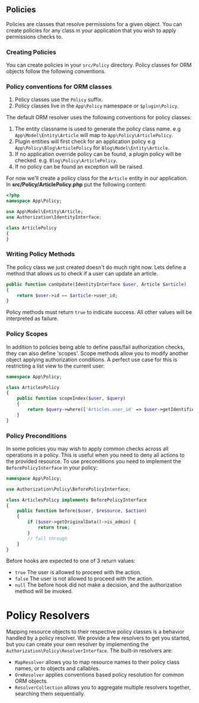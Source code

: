 ## Policies

Policies are classes that resolve permissions for a given object. You can create
policies for any class in your application that you wish to apply permissions
checks to.

### Creating Policies

You can create policies in your `src/Policy` directory. Policy classes for ORM
objects follow the following conventions.

### Policy conventions for ORM classes

1. Policy classes use the `Policy` suffix.
2. Policy classes live in the `App\Policy` namespace or `$plugin\Policy`.

The default ORM resolver uses the following conventions for policy classes:

1. The entity classname is used to generate the policy class name. e.g
   `App\Model\Entity\Article` will map to `App\Policy\ArticlePolicy`.
2. Plugin entities will first check for an application policy e.g
   `App\Policy\Blog\ArticlePolicy` for `Blog\Model\Entity\Article`.
3. If no application override policy can be found, a plugin policy will be
   checked. e.g. `Blog\Policy\ArticlePolicy`.
4. If no policy can be found an exception will be raised.

For now we'll create a policy class for the `Article` entity in our application.
In **src/Policy/ArticlePolicy.php** put the following content:

```php
<?php
namespace App\Policy;

use App\Model\Entity\Article;
use Authorization\IdentityInterface;

class ArticlePolicy
{
}
```

### Writing Policy Methods

The policy class we just created doesn't do much right now. Lets define a method
that allows us to check if a user can update an article.

```php
public function canUpdate(IdentityInterface $user, Article $article)
{
    return $user->id == $article->user_id;
}
```

Policy methods must return `true` to indicate success. All other values will be
interpreted as failure.

### Policy Scopes

In addition to policies being able to define pass/fail authorization checks,
they can also define 'scopes'. Scope methods allow you to modify another object
applying authorization conditions. A perfect use case for this is restricting
a list view to the current user:

```php
namespace App\Policy;

class ArticlesPolicy
{
    public function scopeIndex($user, $query)
    {
        return $query->where(['Articles.user_id' => $user->getIdentifier()]);
    }
}
```


### Policy Preconditions

In some policies you may wish to apply common checks across all operations in
a policy. This is useful when you need to deny all actions to the provided
resource. To use preconditions you need to implement the `BeforePolicyInterface`
in your policy:

```php
namespace App\Policy;

use Authorization\Policy\BeforePolicyInterface;

class ArticlesPolicy implements BeforePolicyInterface
{
    public function before($user, $resource, $action)
    {
        if ($user->getOriginalData()->is_admin) {
            return true;
        }
        // fall through
    }
}
```

Before hooks are expected to one of 3 return values:

- `true` The user is allowed to proceed with the action.
- `false` The user is not allowed to proceed with the action.
- `null` The before hook did not make a decision, and the authorization method
  will be invoked.


# Policy Resolvers

Mapping resource objects to their respective policy classes is a behavior
handled by a policy resolver. We provide a few resolvers to get you started, but
you can create your own resolver by implementing the
`Authorization\Policy\ResolverInterface`. The built-in resolvers are:

* `MapResolver` allows you to map resource names to their policy class names, or
  to objects and callables.
* `OrmResolver` applies conventions based policy resolution for common ORM
  objects.
* `ResolverCollection` allows you to aggregate multiple resolvers together,
  searching them sequentially.
